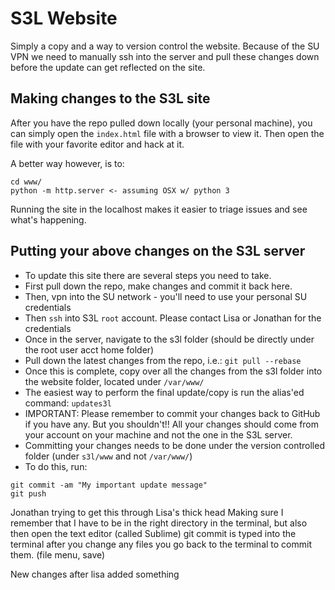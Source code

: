 # S3L Website 
Simply a copy and a way to version control the website. Because of the SU VPN we need to manually ssh into the server
and pull these changes down before the update can get reflected on the site.

## Making changes to the S3L site
After you have the repo pulled down locally (your personal machine), you can simply open the `index.html` file with a browser to view it. Then open the file with your favorite editor and hack at it.

A better way however, is to:
```
cd www/
python -m http.server <- assuming OSX w/ python 3
```

Running the site in the localhost makes it easier to triage issues and see what's happening.

## Putting your above changes on the S3L server
- To update this site there are several steps you need to take.
- First pull down the repo, make changes and commit it back here.
- Then, vpn into the SU network - you'll need to use your personal SU credentials
- Then `ssh` into S3L `root` account. Please contact Lisa or Jonathan for the credentials
- Once in the server, navigate to the s3l folder (should be directly under the root user acct home folder)
- Pull down the latest changes from the repo, i.e.: `git pull --rebase`
- Once this is complete, copy over all the changes from the s3l folder into the website folder, 
located under `/var/www/`
- The easiest way to perform the final update/copy is run the alias'ed command: `updates3l`
- IMPORTANT: Please remember to commit your changes back to GitHub if you have any. But you shouldn't!! All your changes should come from your account on your machine and not the one in the S3L server.
- Committing your changes needs to be done under the version controlled folder (under `s3l/www` and not `/var/www/`)
- To do this, run:
```
git commit -am "My important update message"
git push
```
Jonathan trying to get this through Lisa's thick head
Making sure I remember that I have to be in the right directory in the terminal, but also then open the text editor (called Sublime)
git commit is typed into the terminal
after you change any files you go back to the terminal to commit them.
(file menu, save)

New changes after lisa added something